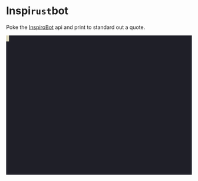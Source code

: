 # Inspi`rust`bot

Poke the [InspiroBot](https://inspirobot.me) api and print to standard out a quote.

![inspirational quotes](assets/tty.gif)
